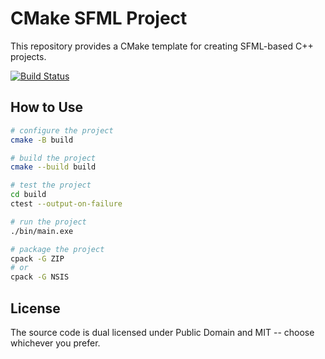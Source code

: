 # CMake SFML Project
This repository provides a CMake template for creating SFML-based C++ projects.

[![Build Status](https://github.com/xLab-HDU/cmake-sfml-project/actions/workflows/ci.yml/badge.svg)](https://github.com/xLab-HDU/cmake-sfml-project/actions)

## How to Use

```sh
# configure the project
cmake -B build

# build the project
cmake --build build

# test the project
cd build
ctest --output-on-failure

# run the project
./bin/main.exe

# package the project
cpack -G ZIP
# or
cpack -G NSIS
```

## License

The source code is dual licensed under Public Domain and MIT -- choose whichever you prefer.
